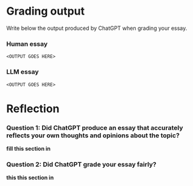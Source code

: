 # Grading output

Write below the output produced by ChatGPT when grading your essay.

### Human essay

```
<OUTPUT GOES HERE>
```

### LLM essay

```
<OUTPUT GOES HERE>
```

# Reflection

### Question 1: Did ChatGPT produce an essay that accurately reflects your own thoughts and opinions about the topic?

**fill this section in**


### Question 2: Did ChatGPT grade your essay fairly?

**this this section in**